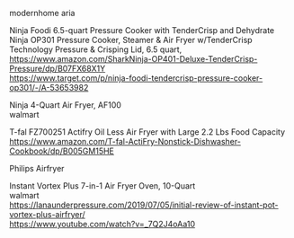 

modernhome aria   


Ninja Foodi 6.5-quart Pressure Cooker with TenderCrisp and Dehydrate   
Ninja OP301 Pressure Cooker, Steamer & Air Fryer w/TenderCrisp Technology Pressure & Crisping Lid, 6.5 quart,    
https://www.amazon.com/SharkNinja-OP401-Deluxe-TenderCrisp-Pressure/dp/B07FX68X1Y     
https://www.target.com/p/ninja-foodi-tendercrisp-pressure-cooker-op301/-/A-53653982

Ninja 4-Quart Air Fryer, AF100    
walmart   

T-fal FZ700251 Actifry Oil Less Air Fryer with Large 2.2 Lbs Food Capacity    
https://www.amazon.com/T-fal-ActiFry-Nonstick-Dishwasher-Cookbook/dp/B005GM15HE    

Philips  Airfryer    

Instant Vortex Plus 7-in-1 Air Fryer Oven, 10-Quart    
walmart   
https://lanaunderpressure.com/2019/07/05/initial-review-of-instant-pot-vortex-plus-airfryer/    
https://www.youtube.com/watch?v=_7Q2J4oAa10    

